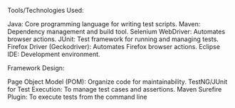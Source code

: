 Tools/Technologies Used:

Java: Core programming language for writing test scripts.
Maven: Dependency management and build tool.
Selenium WebDriver: Automates browser actions.
JUnit: Test framework for running and managing tests.
Firefox Driver (Geckodriver): Automates Firefox browser actions.
Eclipse IDE: Development environment.

Framework Design:

Page Object Model (POM): Organize code for maintainability.
TestNG/JUnit for Test Execution: To manage test cases and assertions.
Maven Surefire Plugin: To execute tests from the command line

